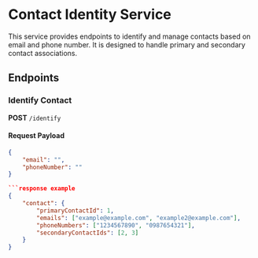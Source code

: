 # Contact Identity Service

This service provides endpoints to identify and manage contacts based on email and phone number. It is designed to handle primary and secondary contact associations.

## Endpoints

### Identify Contact

**POST** `/identify`

#### Request Payload

```json
{
    "email": "",
    "phoneNumber": ""
}

```response example
{
    "contact": {
        "primaryContactId": 1,
        "emails": ["example@example.com", "example2@example.com"],
        "phoneNumbers": ["1234567890", "0987654321"],
        "secondaryContactIds": [2, 3]
    }
}
